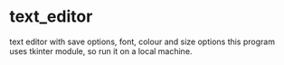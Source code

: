 # text_editor
text editor with save options, font, colour and size options
this program uses tkinter module, so run it on a local machine.
